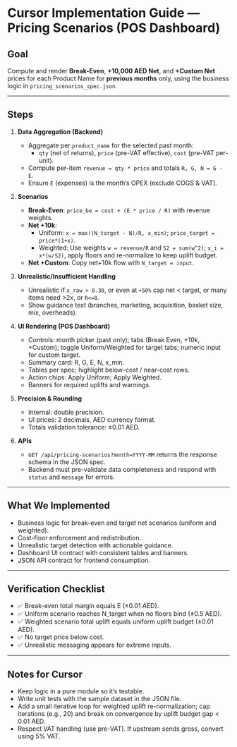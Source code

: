 # Cursor Implementation Guide — Pricing Scenarios (POS Dashboard)

## Goal
Compute and render **Break-Even**, **+10,000 AED Net**, and **+Custom Net** prices for each Product Name for **previous months** only, using the business logic in `pricing_scenarios_spec.json`.

---

## Steps

1. **Data Aggregation (Backend)**
   - Aggregate per `product_name` for the selected past month:
     - `qty` (net of returns), `price` (pre-VAT effective), `cost` (pre-VAT per-unit).
   - Compute per-item `revenue = qty * price` and totals `R, G, N = G - E`.
   - Ensure `E` (expenses) is the month’s OPEX (exclude COGS & VAT).

2. **Scenarios**
   - **Break-Even**: `price_be = cost + (E * price / R)` with revenue weights.
   - **Net +10k**:
     - Uniform: `x = max((N_target - N)/R, x_min)`; `price_target = price*(1+x)`.
     - Weighted: Use weights `w = revenue/R` and `S2 = sum(w^2)`; `x_i = x*(w/S2)`, apply floors and re-normalize to keep uplift budget.
   - **Net +Custom**: Copy net+10k flow with `N_target = input`.

3. **Unrealistic/Insufficient Handling**
   - Unrealistic if `x_raw > 0.30`, or even at `+50%` cap net < target, or many items need >2x, or `R<=0`.
   - Show guidance text (branches, marketing, acquisition, basket size, mix, overheads).

4. **UI Rendering (POS Dashboard)**
   - Controls: month picker (past only); tabs (Break Even, +10k, +Custom); toggle Uniform/Weighted for target tabs; numeric input for custom target.
   - Summary card: R, G, E, N, x_min.
   - Tables per spec; highlight below-cost / near-cost rows.
   - Action chips: Apply Uniform; Apply Weighted.
   - Banners for required uplifts and warnings.

5. **Precision & Rounding**
   - Internal: double precision.
   - UI prices: 2 decimals, AED currency format.
   - Totals validation tolerance: ±0.01 AED.

6. **APIs**
   - `GET /api/pricing-scenarios?month=YYYY-MM` returns the response schema in the JSON spec.
   - Backend must pre-validate data completeness and respond with `status` and `message` for errors.

---

## What We Implemented
- Business logic for break-even and target net scenarios (uniform and weighted).
- Cost-floor enforcement and redistribution.
- Unrealistic target detection with actionable guidance.
- Dashboard UI contract with consistent tables and banners.
- JSON API contract for frontend consumption.

---

## Verification Checklist
- ✅ Break-even total margin equals E (±0.01 AED).
- ✅ Uniform scenario reaches N_target when no floors bind (±0.5 AED).
- ✅ Weighted scenario total uplift equals uniform uplift budget (±0.01 AED).
- ✅ No target price below cost.
- ✅ Unrealistic messaging appears for extreme inputs.

---

## Notes for Cursor
- Keep logic in a pure module so it’s testable.
- Write unit tests with the sample dataset in the JSON file.
- Add a small iterative loop for weighted uplift re-normalization; cap iterations (e.g., 20) and break on convergence by uplift budget gap < 0.01 AED.
- Respect VAT handling (use pre-VAT). If upstream sends gross, convert using 5% VAT.